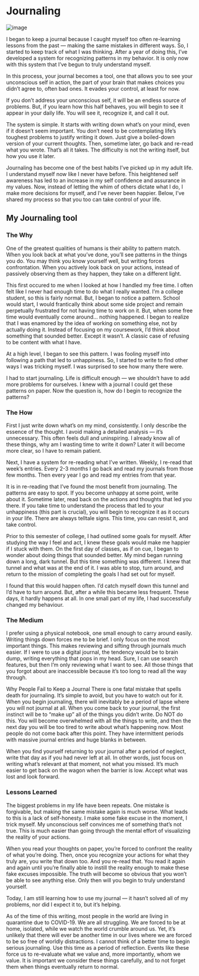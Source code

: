 # Journaling

![image](https://image.shutterstock.com/image-vector/example-red-square-grunge-stamp-260nw-327662909.jpg)

I began to keep a journal because I caught myself too often re-learning lessons from the past —  making the same mistakes in different ways. So, I started to keep track of what I was thinking. After a year of doing this, I’ve developed a system for recognizing patterns in my behavior. It is only now with this system that I’ve begun to truly understand myself.

In this process, your journal becomes a tool, one that allows you to see your unconscious self in action, the part of your brain that makes choices you didn’t agree to, often bad ones. It evades your control, at least for now.

If you don’t address your unconscious self, it will be an endless source of problems. But, if you learn how this half behaves, you will begin to see it appear in your daily life. You will see it, recognize it, and call it out.

The system is simple. It starts with writing down what’s on your mind, even if it doesn’t seem important. You don’t need to be contemplating life’s toughest problems to justify writing it down. Just give a boiled-down version of your current thoughts. Then, sometime later, go back and re-read what you wrote. That’s all it takes. The difficulty is not the writing itself, but how you use it later.

Journaling has become one of the best habits I’ve picked up in my adult life. I understand myself now like I never have before. This heightened self awareness has led to an increase in my self confidence and assurance in my values. Now, instead of letting the whim of others dictate what I do, I make more decisions for myself, and I’ve never been happier. Below, I’ve shared my process so that you too can take control of your life.

## My Journaling tool
### The Why
One of the greatest qualities of humans is their ability to pattern match. When you look back at what you’ve done, you’ll see patterns in the things you do. You may think you know yourself well, but writing forces confrontation. When you actively look back on your actions, instead of passively observing them as they happen, they take on a different light.

This first occured to me when I looked at how I handled my free time. I often felt like I never had enough time to do what I really wanted. I’m a college student, so this is fairly normal. But, I began to notice a pattern. School would start, I would frantically think about some side project and remain perpetually frustrated for not having time to work on it. But, when some free time would eventually come around… nothing happened. I began to realize that I was enamored by the idea of working on something else, not by actually doing it. Instead of focusing on my coursework, I’d think about something that sounded better. Except it wasn’t. A classic case of refusing to be content with what I have.

At a high level, I began to see this pattern. I was fooling myself into following a path that led to unhappiness. So, I started to write to find other ways I was tricking myself. I was surprised to see how many there were.

I had to start journaling. Life is difficult enough —  we shouldn’t have to add more problems for ourselves. I knew with a journal I could get these patterns on paper. Now the question is, how do I begin to recognize the patterns?

### The How
First I just write down what’s on my mind, consistently. I only describe the essence of the thought. I avoid making a detailed analysis —  it’s unnecessary. This often feels dull and uninspiring. I already know all of these things, why am I wasting time to write it down? Later it will become more clear, so I have to remain patient.

Next, I have a system for re-reading what I’ve written. Weekly, I  re-read that week’s entries. Every 2-3 months I go back and read my journals from those few months. Then every year I  go and read my entries from that year.

It is in re-reading that I’ve found the most benefit from journaling. The patterns are easy to spot. If you become unhappy at some point, write about it. Sometime later, read back on the actions and thoughts that led you there. If you take time to understand the process that led to your unhappiness (this part is crucial), you will begin to recognize it as it occurs in your life. There are always telltale signs. This time, you can resist it, and take control.

Prior to this semester of college, I had outlined some goals for myself. After studying the way I feel and act, I knew these goals would make me happier if I stuck with them. On the first day of classes, as if on cue, I began to wonder about doing things that sounded better. My mind began running down a long, dark tunnel. But this time something was different. I knew that tunnel and what was at the end of it. I was able to stop, turn around, and return to the mission of completing the goals I had set out for myself.

I found that this would happen often. I’d catch myself down this tunnel and I’d have to turn around. But, after a while this became less frequent. These days, it hardly happens at all. In one small part of my life, I had successfully changed my behaviour.

### The Medium
I prefer using a physical notebook, one small enough to carry around easily. Writing things down forces me to be brief. I only focus on the most important things. This makes reviewing and sifting through journals much easier. If I were to use a digital journal, the tendency would be to brain dump, writing everything that pops in my head. Sure, I can use search features, but then I’m only reviewing what I want to see. All those things that you forgot about are inaccessible because it’s too long to read all the way through.

Why People Fail to Keep a Journal
There is one fatal mistake that spells death for journaling. It’s simple to avoid, but you have to watch out for it. When you begin journaling, there will inevitably be a period of lapse where you will not journal at all. When you come back to your journal, the first instinct will be to “make up” all of the things you didn’t write. Do NOT do this. You will become overwhelmed with all the things to write, and then the next day you will be too tired to write about what’s happening now. Most people do not come back after this point. They have intermittent periods with massive journal entries and huge blanks in between.

When you find yourself returning to your journal after a period of neglect, write that day as if you had never left at all. In other words, just focus on writing what’s relevant at that moment, not what you missed. It’s much easier to get back on the wagon when the barrier is low. Accept what was lost and look forward.

### Lessons Learned
The biggest problems in my life have been repeats. One mistake is forgivable, but making the same mistake again is much worse. What leads to this is a lack of self-honesty. I make some fake excuse in the moment, I trick myself. My unconscious self convinces me of something that’s not true. This is much easier than going through the mental effort of visualizing the reality of your actions.

When you read your thoughts on paper, you’re forced to confront the reality of what you’re doing. Then, once you recognize your actions for what they truly are, you write that down too. And you re-read that. You read it again and again until you’re finally able to instill the reality enough to make these fake excuses impossible. The truth will become so obvious that you won’t be able to see anything else. Only then will you begin to truly understand yourself.

Today, I am still learning how to use my journal — it hasn’t solved all of my problems, nor did I expect it to, but it’s helping.

As of the time of this writing, most people in the world are living in quarantine due to COVID-19. We are all struggling. We are forced to be at home, isolated, while we watch the world crumble around us. Yet, it’s unlikely that there will ever be another time in our lives where we are forced to be so free of worldly distractions. I cannot think of a better time to begin serious journaling. Use this time as a period of reflection. Events like these force us to re-evaluate what we value and, more importantly, whom we value. It is important we consider these things carefully, and to not forget them when things eventually return to normal.
